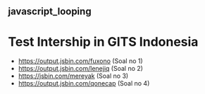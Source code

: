 ## javascript_looping
# Test Intership in GITS Indonesia
- https://output.jsbin.com/fuxono (Soal no 1)
- https://output.jsbin.com/lenejiq (Soal no 2)
- https://jsbin.com/mereyak (Soal no 3)
- https://output.jsbin.com/qonecap (Soal no 4)
